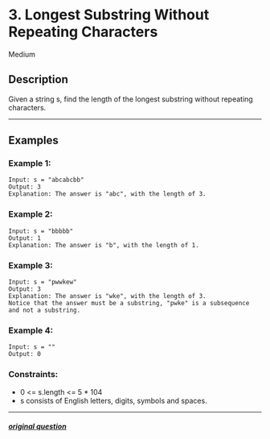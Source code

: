 # 3. Longest Substring Without Repeating Characters

Medium

## Description

Given a string s, find the length of the longest substring without repeating characters.

---

## Examples

### Example 1:

```
Input: s = "abcabcbb"
Output: 3
Explanation: The answer is "abc", with the length of 3.
```

### Example 2:

```
Input: s = "bbbbb"
Output: 1
Explanation: The answer is "b", with the length of 1.
```

### Example 3:

```
Input: s = "pwwkew"
Output: 3
Explanation: The answer is "wke", with the length of 3.
Notice that the answer must be a substring, "pwke" is a subsequence and not a substring.
```

### Example 4:

```
Input: s = ""
Output: 0
```

### Constraints:

- 0 <= s.length <= 5 * 104
- s consists of English letters, digits, symbols and spaces.

---

##### [original question](https://leetcode.com/problems/longest-substring-without-repeating-characters/)
